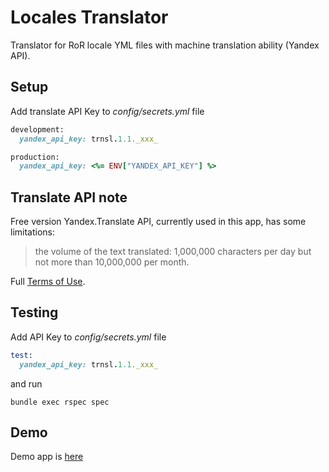 Locales Translator
===================

Translator for RoR locale YML files with machine translation ability (Yandex API).


Setup
-------

Add translate API Key to *config/secrets.yml* file 
```ruby
development:
  yandex_api_key: trnsl.1.1._xxx_

production:
  yandex_api_key: <%= ENV["YANDEX_API_KEY"] %>
```

Translate API note
-------

Free version Yandex.Translate API, currently used in this app, has some limitations:
> the volume of the text translated: 1,000,000 characters per day but not more than 10,000,000 per month.

Full [Terms of Use](http://legal.yandex.com/translate_api/?ncrnd=2118).

Testing
-------

Add API Key to *config/secrets.yml* file 
```ruby
test:
  yandex_api_key: trnsl.1.1._xxx_
```
and run
```
bundle exec rspec spec
```

Demo
-------

Demo app is [here](http://locales-translator.herokuapp.com/)
